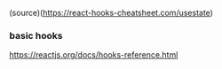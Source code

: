 (source)(https://react-hooks-cheatsheet.com/usestate)


### basic hooks
https://reactjs.org/docs/hooks-reference.html
